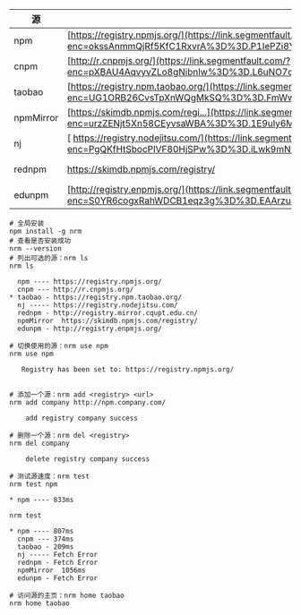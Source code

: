| 源        | URL                                                          | 主页                                                         |
| --------- | ------------------------------------------------------------ | ------------------------------------------------------------ |
| npm       | [https://registry.npmjs.org/](https://link.segmentfault.com/?enc=okssAnmmQjRf5KfC1RxvrA%3D%3D.P1IePZi8YlNfOeRq7DhpjnG%2B8NL%2BxbrV9jM0%2BG7DfcA%3D) | [ https://www.npmjs.com/](https://link.segmentfault.com/?enc=VSGq%2BwwBt9N2aP0otQ9sFA%3D%3D.iNk%2Bo4Fl7NrNZK6xbIjDK%2BZFphPTVcdOI9EkKDFRGm4%3D) |
| cnpm      | [http://r.cnpmjs.org/](https://link.segmentfault.com/?enc=pXBAU4AqvyvZLo8gNibnlw%3D%3D.L6uNO7qyl81FkteHMfqkbNSqedK8m9e6yTbAQkrKRP8%3D) | [ https://cnpmjs.org/](https://link.segmentfault.com/?enc=LHGFHd6KvmzYvgyIrz4hPA%3D%3D.K1N4H75RgMxmXkKOdelfwqas2KkW4b9tJZB%2Frh6EgH8%3D) |
| taobao    | [https://registry.npm.taobao.org/](https://link.segmentfault.com/?enc=UG1ORB26CvsTpXnWQgMkSQ%3D%3D.FmWw9i9%2FuHIO8gPZi%2Bd8b00F2sRBw9trs8%2B1x685h4p01y4S7joKXF3N1ralne3e) | [https://npm.taobao.org/](https://link.segmentfault.com/?enc=Jr7flUpcP%2BZkFkRz3w1P%2BQ%3D%3D.GL4x8gDyXFJFwTDwzgQLfQGJfZzDCiW09yeoECIBmFM%3D) |
| npmMirror | [https://skimdb.npmjs.com/regi...](https://link.segmentfault.com/?enc=urzZENjt5Xn58CEyvsaWBA%3D%3D.1E9uly6M26GCdbBJVyDDG3fnTzMHFgeNizIehBnFuHj%2FnVhm35fMV%2FC9ykpNVn46) | [https://skimdb.npmjs.com/](https://link.segmentfault.com/?enc=NtitN8i8Y%2BYajUcNhSZu8w%3D%3D.C0eJQgpFdhAWSVy79QbI3tG%2FVE5Og02zdNK0WtI%2FUFA%3D) |
| nj        | [ https://registry.nodejitsu.com/](https://link.segmentfault.com/?enc=PgQKfHtSbocPIVF80HjSPw%3D%3D.iLwk9mN%2FJmFWwKSDevTrHK1eNzjoLBkCDGQddITeTkI%3D) | [ https://www.nodejitsu.com/](https://link.segmentfault.com/?enc=7hvOp4RoWOxCkzibrhPGjw%3D%3D.17m1SRKou6TN9l3oPxWIjNwhbccFbMke41H1ZDicF38%3D) |
| rednpm    | https://skimdb.npmjs.com/registry/                           | [http://npm.mirror.cqupt.edu.cn/](https://link.segmentfault.com/?enc=sbhiYyfnV3BlifaXBoYsoQ%3D%3D.0ByhFssdnmYz7a%2FrvzSM4SEdmZeEg5wFre9GIHXe9TA%3D) |
| edunpm    | [http://registry.enpmjs.org/](https://link.segmentfault.com/?enc=S0YR6cogxRahWDCB1eqz3g%3D%3D.EAArzuJS4mALtti2j%2FoqJ3YTQWcP2d84W6OI4OnlVyE%3D) | [http://www.enpmjs.org/](https://link.segmentfault.com/?enc=eNFilouRzKQdcdjjqjizGg%3D%3D.fFGZqyRtip2tm4T42UzipmFtK5cXisbzfmoxXtuoyN4%3D) |

```shell
# 全局安装
npm install -g nrm
# 查看是否安装成功
nrm --version
# 列出可选的源：nrm ls
nrm ls

  npm ---- https://registry.npmjs.org/
  cnpm --- http://r.cnpmjs.org/
* taobao - https://registry.npm.taobao.org/
  nj ----- https://registry.nodejitsu.com/
  rednpm - http://registry.mirror.cqupt.edu.cn/
  npmMirror  https://skimdb.npmjs.com/registry/
  edunpm - http://registry.enpmjs.org/
  
# 切换使用的源：nrm use npm
nrm use npm
                        
   Registry has been set to: https://registry.npmjs.org/
   
   
# 添加一个源：nrm add <registry> <url>
nrm add company http://npm.company.com/   

    add registry company success
    
# 删除一个源：nrm del <registry>
nrm del company

    delete registry company success

# 测试源速度：nrm test
nrm test npm

* npm ---- 833ms

nrm test

* npm ---- 807ms
  cnpm --- 374ms
  taobao - 209ms
  nj ----- Fetch Error
  rednpm - Fetch Error
  npmMirror  1056ms
  edunpm - Fetch Error
  
# 访问源的主页：nrm home taobao
nrm home taobao

```


